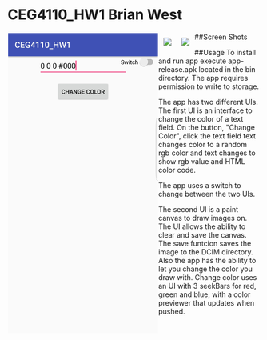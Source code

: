 # CEG4110_HW1 Brian West
##Screen Shots
<img src="https://github.com/bwest96/CEG4110_HW1/blob/master/SmartSelect_20180918-162134.jpg" align="left" width="300" height= "600" hspace="1" vspace="1"></a>
<img src="https://drive.google.com/open?id=1W9jLNLdkiXCxEbHhyJPh1mKmC21slzYK" align="left" hspace="10" vspace="10"></a>
<img src="https://drive.google.com/open?id=1hiMYWfDa5FaPcFwSEIjq-Y6uRTYTOd2x" align="left" hspace="10" vspace="10"></a>

##Usage
To install and run app execute app-release.apk located in the bin directory.
The app requires permission to write to storage.

The app has two different UIs. The first UI is an interface to change the color of a text field. On the button, "Change Color", click the text field text changes color to a random rgb color and text changes to show rgb value and HTML color code. 

The app uses a switch to change between the two UIs.

The second UI is a paint canvas to draw images on. The UI allows the ability to clear and save the canvas. The save funtcion saves the image to the DCIM directory. Also the app has the ability to let you change the color you draw with. Change color uses an UI with 3 seekBars for red, green and blue, with a color previewer that updates when pushed. 

